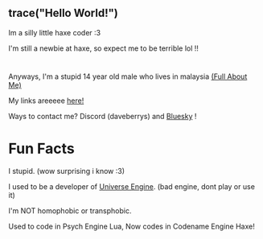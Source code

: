 ## trace("Hello World!")

Im a silly little haxe coder :3

I'm still a newbie at haxe, so expect me to be terrible lol !!

#

Anyways, I'm a stupid 14 year old male who lives in malaysia [(Full About Me)](https://daveberry.netlify.app/daveberry/aboutme)

My links areeeee [here!](https://daveberry.netlify.app/)

Ways to contact me? Discord (daveberrys) and [Bluesky](https://bsky.app/profile/weirdpersontbh.bsky.social) !

# Fun Facts

I stupid. (wow surprising i know :3)

I used to be a developer of [Universe Engine](https://github.com/VideoBotYT/Universe-Engine). (bad engine, dont play or use it)

I'm NOT homophobic or transphobic.

Used to code in Psych Engine Lua, Now codes in Codename Engine Haxe!
